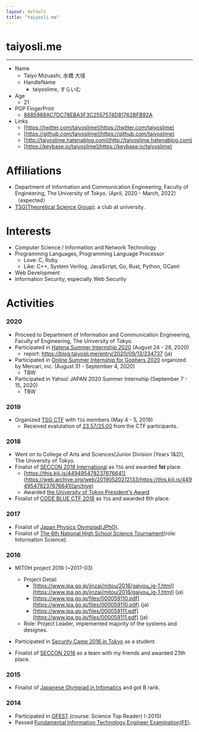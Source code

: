 ```yaml
---
layout: default
title: "taiyosli.me"
---
```


# taiyosli.me
---
- Name
	- Taiyo Mizuashi, 水橋 大瑶
	- HandleName
		- taiyoslime, すらいむ
- Age
	- 21
- PGP FingerPrint
	- [8685988AC7DC78EBA3F3C2557574D81762BFB92A](https://keybase.io/taiyoslime)
- Links
	- [https://twitter.com/taiyoslime](https://twitter.com/taiyoslime)
	- [https://github.com/taiyoslime](https://github.com/taiyoslime)
	- [http://taiyoslime.hatenablog.com](http://taiyoslime.hatenablog.com)
	- [https://keybase.io/taiyoslime](https://keybase.io/taiyoslime)


# Affiliations
- Department of Information and Communication Engineering, Faculty of Engineering, The University of Tokyo. (April, 2020 - March, 2022)（expected）
- [TSG(Theoretical Science Group)](https://tsg.ne.jp/): a club at university.

# Interests
- Computer Science / Information and Network Technology
- Programming Languages, Programming Language Processor
	- Love: C, Ruby
    - Like: C++, System Verilog, JavaScript, Go, Rust, Python, OCaml
- Web Development
- Information Security, especially Web Security

# Activities
### 2020

- Proceed to Department of Information and Communication Engineering, Faculty of Engineering, The University of Tokyo.
- Participated in [Hatena Summer Internship 2020](https://hatenacorp.jp/intern2020) (August 24 - 28, 2020)
	- report: https://blog.taiyosli.me/entry/2020/09/13/234737 (ja)
- Participated in [Online Summer Internship for Gophers 2020](https://mercan.mercari.com/articles/22800/) organized by Mercari, inc. (August 31 - September 4, 2020)
	- TBW
- Participated in Yahoo! JAPAN 2020 Summer Internship (September 7 - 15, 2020)
	- TBW

### 2019

- Organized [TSG CTF](https://ctf.tsg.ne.jp/) with `TSG` members (May 4 - 5, 2019)
	- Received evalutation of [23.57/25.00](https://ctftime.org/event/758/) from the CTF participants.

### 2018

- Went on to College of Arts and Sciences(Junior Division (Years 1&2)), The University of Tokyo.
- Finalist of [SECCON 2018 International](https://2018.seccon.jp/seccon/2018akihabara/#ctf) as `TSG` and awarded **1st** place.
	- [https://this.kiji.is/449495478237676641](https://web.archive.org/web/20190520212133/https://this.kiji.is/449495478237676641)(archive)
	- Awarded [the University of Tokyo President's Award](https://www.u-tokyo.ac.jp/ja/students/events/h12_01.html)
-  Finalist of [CODE BLUE CTF 2018](http://ctf.codeblue.jp/) as `TSG` and awarded 6th place.

### 2017

- Finalist of [Japan Physics Olympiad(JPhO)](http://www.jpho.jp/).
- Finalist of [The 6th National High School Science Tournament](https://koushien.jst.go.jp/koushien/tournament/2016/index.html)(role: Information Science).

### 2016

- MITOH project 2016 (~2017-03)
	- Project Detail
		- [https://www.ipa.go.jp/jinzai/mitou/2016/gaiyou_ig-1.html](https://www.ipa.go.jp/jinzai/mitou/2016/gaiyou_ig-1.html) (ja)
		- [https://www.ipa.go.jp/files/000059110.pdf](https://www.ipa.go.jp/files/000059110.pdf) (ja)
		- [https://www.ipa.go.jp/files/000059111.pdf](https://www.ipa.go.jp/files/000059111.pdf) (ja)
	- Role: Project Leader, implemented majority of the systems and designes.

- Participated in [Security Camp 2016 in Tokyo](https://www.ipa.go.jp/jinzai/camp/2016/zenkoku2016.html) as a student.
- Finalist of [SECCON 2016](https://2017.seccon.jp/) as a team with my friends and awarded 23th place.

### 2015
- Finalist of [Japanese Olympiad in Infomatics](https://www.ioi-jp.org/) and got B rank.

### 2014
- Participated in [GFEST](http://gfest.tsukuba.ac.jp/).(course: Science Top Reader)  (-2015)
- Passed [Fundamental Information Technology Engineer Examination(FE)](https://www.jitec.ipa.go.jp/1_11seido/fe.html).


